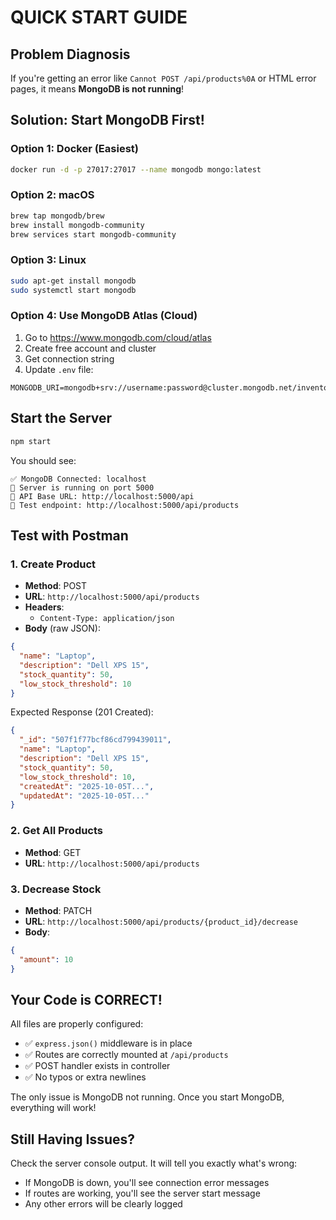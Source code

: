 # QUICK START GUIDE

## Problem Diagnosis

If you're getting an error like `Cannot POST /api/products%0A` or HTML error pages, it means **MongoDB is not running**!

## Solution: Start MongoDB First!

### Option 1: Docker (Easiest)
```bash
docker run -d -p 27017:27017 --name mongodb mongo:latest
```

### Option 2: macOS
```bash
brew tap mongodb/brew
brew install mongodb-community
brew services start mongodb-community
```

### Option 3: Linux
```bash
sudo apt-get install mongodb
sudo systemctl start mongodb
```

### Option 4: Use MongoDB Atlas (Cloud)
1. Go to https://www.mongodb.com/cloud/atlas
2. Create free account and cluster
3. Get connection string
4. Update `.env` file:
```
MONGODB_URI=mongodb+srv://username:password@cluster.mongodb.net/inventory_management
```

## Start the Server

```bash
npm start
```

You should see:
```
✅ MongoDB Connected: localhost
🚀 Server is running on port 5000
📍 API Base URL: http://localhost:5000/api
📝 Test endpoint: http://localhost:5000/api/products
```

## Test with Postman

### 1. Create Product
- **Method**: POST
- **URL**: `http://localhost:5000/api/products`
- **Headers**:
  - `Content-Type: application/json`
- **Body** (raw JSON):
```json
{
  "name": "Laptop",
  "description": "Dell XPS 15",
  "stock_quantity": 50,
  "low_stock_threshold": 10
}
```

Expected Response (201 Created):
```json
{
  "_id": "507f1f77bcf86cd799439011",
  "name": "Laptop",
  "description": "Dell XPS 15",
  "stock_quantity": 50,
  "low_stock_threshold": 10,
  "createdAt": "2025-10-05T...",
  "updatedAt": "2025-10-05T..."
}
```

### 2. Get All Products
- **Method**: GET
- **URL**: `http://localhost:5000/api/products`

### 3. Decrease Stock
- **Method**: PATCH
- **URL**: `http://localhost:5000/api/products/{product_id}/decrease`
- **Body**:
```json
{
  "amount": 10
}
```

## Your Code is CORRECT!

All files are properly configured:
- ✅ `express.json()` middleware is in place
- ✅ Routes are correctly mounted at `/api/products`
- ✅ POST handler exists in controller
- ✅ No typos or extra newlines

The only issue is MongoDB not running. Once you start MongoDB, everything will work!

## Still Having Issues?

Check the server console output. It will tell you exactly what's wrong:
- If MongoDB is down, you'll see connection error messages
- If routes are working, you'll see the server start message
- Any other errors will be clearly logged
